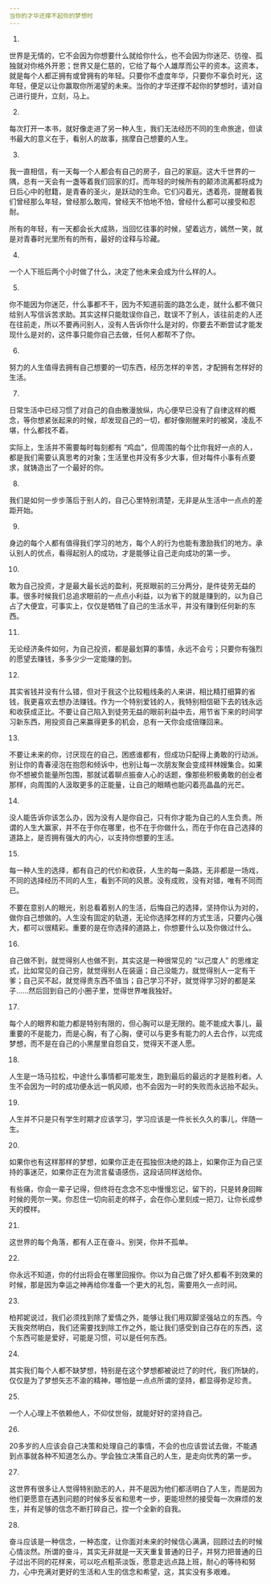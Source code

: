 ```yaml
---
当你的才华还撑不起你的梦想时
---
```


1.

世界是无情的，它不会因为你想要什么就给你什么，也不会因为你迷茫、彷徨、孤独就对你格外开恩；世界又是仁慈的，它给了每个人雄厚而公平的资本。这资本，就是每个人都正拥有或曾拥有的年轻。只要你不虚度年华，只要你不辜负时光，这年轻，便足以让你赢取你所渴望的未来。当你的才华还撑不起你的梦想时，请对自己进行提升，立刻，马上。

2.

每次打开一本书，就好像走进了另一种人生，我们无法经历不同的生命旅途，但读书最大的意义在于，看别人的故事，揣摩自己想要的人生。

3.

我一直相信，有一天每一个人都会有自己的房子，自己的家庭。这大千世界的一隅，总有一天会有一盏等着我们回家的灯。而年轻的时候所有的颠沛流离都将成为日后心中的慰籍，是青春的圣火，是跃动的生命。它们闪着光，透着亮，提醒着我们曾经那么年轻，曾经那么敢闯，曾经天不怕地不怕，曾经什么都可以接受和忍耐。

所有的年轻，有一天都会长大成熟，当回忆往事的时候，望着远方，嫣然一笑，就是对青春时光里所有的所有，最好的诠释与珍藏。

4.

一个人下班后两个小时做了什么，决定了他未来会成为什么样的人。

5.

你不能因为你迷茫，什么事都不干，因为不知道前面的路怎么走，就什么都不做只给别人写信诉苦求助。其实这样只能耽误你自己，耽误不了别人，该往前走的人还在往前走，所以不要再问别人，没有人告诉你什么是对的，你要去不断尝试才能发现什么是对的，这件事只能你自己去做，任何人都帮不了你。

6.

努力的人生值得去拥有自己想要的一切东西，经历怎样的辛苦，才配拥有怎样好的生活。

7.

日常生活中已经习惯了对自己的自由散漫放纵，内心便早已没有了自律这样的概念，等你想紧张起来的时候，却发现自己的一切，都好像刚醒来时的被窝，凌乱不堪，什么都找不着。

实际上，生活并不需要每时每刻都有 “鸡血”，但周围的每个比你我好一点的人，都是我们需要认真思考的对象；生活里也并没有多少大事，但对每件小事有点要求，就铸造出了一个最好的你。

8.

我们是如何一步步落后于别人的，自己心里特别清楚，无非是从生活中一点点的差距开始。

9.

身边的每个人都有值得我们学习的地方，每个人的行为也能有激励我们的地方。承认别人的优点，看得起别人的成功，才是能够让自己走向成功的第一步。

10.

敢为自己投资，才是最大最长远的盈利，死抠眼前的三分两分，是件徒劳无益的事。很多时候我们总追求眼前的一点点小利益，以为省下的就是赚到的，以为自己占了大便宜，可事实上，仅仅是牺牲了自己的生活水平，并没有赚到任何新的东西。

11.

无论经济条件如何，为自己投资，都是最划算的事情，永远不会亏；只要你有强烈的愿望去赚钱，多多少少一定能赚的到。

12.

其实省钱并没有什么错，但对于我这个比较粗线条的人来讲，相比精打细算的省钱，我更喜欢去想办法赚钱。作为一个特别爱钱的人，我特别相信砸下去的钱永远和收获成正比。不要让自己陷入到徒劳无益的眼前利益中去，用节省下来的时间学习新东西，用投资自己来赢得更多的机会，总有一天你会成倍赚回来。

13.

不要让未来的你，讨厌现在的自己，困惑谁都有，但成功只配得上勇敢的行动派。别让你的青春浸泡在抱怨和倾诉中，也别让每一次朋友聚会变成祥林嫂集合。如果你不想被负能量所包围，那就试着聊点振奋人心的话题，像那些积极勇敢的创业者那样，向周围的人汲取更多的正能量，让自己的眼睛也能闪着亮晶晶的光芒。

14.

没人能告诉你该怎么办，因为没有人是你自己，只有你才能为自己的人生负责。所谓的人生大赢家，并不在于你在哪里，也不在于你做什么，而在于你在自己选择的道路上，是否拥有强大的内心，以支持你想要的生活。

15.

每一种人生的选择，都有自己的代价和收获，人生的每一条路，无非都是一场戏，不同的选择经历不同的人生，看到不同的风景。没有成败，没有对错，唯有不同而已。

不要在意别人的眼光，别总看着别人的生活，后悔自己的选择，坚持你认为对的，做你自己想做的。人生没有固定的轨道，无论你选择怎样的方式生活，只要内心强大，都可以很精彩。重要的是在你选择的道路上，你想要什么以及你做过什么。

16.

自己做不到，就觉得别人也做不到，其实这是一种很常见的 “以己度人” 的思维定式，比如常见的自己穷，就觉得别人在装逼；自己没能力，就觉得别人一定有干爹；自己买不起，就觉得贵东西不值当；自己学习不好，就觉得学习好的都是呆子......然后回到自己的小圈子里，觉得世界唯我独好。

17.

每个人的眼界和能力都是特别有限的，但心胸可以是无限的。能不能成大事儿，最重要的不是能力，而是心胸，有了心胸，便可以与更多有能力的人去合作，以完成梦想，而不是在自己的小黑屋里自怨自艾，觉得天不遂人愿。

18.

人生是一场马拉松，中途什么事情都可能发生，跑到最后的最远的才是胜利者。人生不会因为一时的成功便永远一帆风顺，也不会因为一时的失败而永远抬不起头。

19.

人生并不只是只有学生时期才应该学习，学习应该是一件长长久久的事儿，伴随一生。

20.

如果你也有这样那样的梦想，如果你正走在孤独但决绝的路上，如果你正为自己坚持的事迷茫，如果你正在为流言蜚语感伤，这段话同样送给你。

有些痛，你会一辈子记得，但终将在念念不忘中慢慢忘记，留下的，只是转身回眸时候的莞尔一笑。你忍住一切向前走的样子，会在你心里刻成一把刀，让你长成参天的模样。

21.

这世界的每个角落，都有人正在奋斗。别哭，你并不孤单。

22.

你永远不知道，你的付出将会在哪里回报你。你以为自己做了好久都看不到效果的时候，那是因为幸运之神再给你准备一个更大的礼包，需要用久一点时间。

23.

柏邦妮说过，我们必须找到除了爱情之外，能够让我们用双脚坚强站立的东西。今天我突然明白，我们还需要找到除工作之外，能让我们感受到自己存在的东西，这个东西可能是爱好，可能是习惯，可以是任何东西。

24.

其实我们每个人都不缺梦想，特别是在这个梦想都被说烂了的时代，我们所缺的，仅仅是为了梦想矢志不渝的精神，哪怕是一点点所谓的坚持，都显得弥足珍贵。

25.

一个人心理上不依赖他人，不仰仗世俗，就能好好的坚持自己。

26.

20多岁的人应该会自己决策和处理自己的事情，不会的也应该尝试去做，不能遇到点事就各种不知道怎么办。学会独立决策自己的人生，是走向优秀的第一步。

27.

这世界有很多让人觉得特别励志的人，并不是因为他们都活明白了人生，而是因为他们更愿意在遇到问题的时候多反省和思考一步，更能坦然的接受每一次麻烦的发生，并有足够的信念不断打碎自己，捏一个全新的自我。

28.

奋斗应该是一种信念，一种态度，让你面对未来的时候信心满满，回顾过去的时候心情淡然。所谓的奋斗，其实无非就是一天天重复普通的日子，并努力把普通的日子过出不同的花样来，可以吃点粗茶淡饭，愿意走远点路上班，耐心的等待和努力，心中充满对更好的生活和人生的信念和希望，这，其实没有多艰难。


